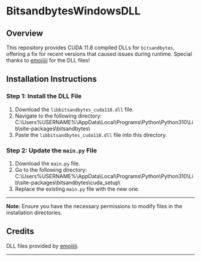 # BitsandbytesWindowsDLL

## Overview
This repository provides CUDA 11.8 compiled DLLs for `bitsandbytes`, offering a fix for recent versions that caused issues during runtime. Special thanks to [emojiiii](https://github.com/emojiiii/) for the DLL files!

## Installation Instructions

### Step 1: Install the DLL File
1. Download the `libbitsandbytes_cuda118.dll` file.
2. Navigate to the following directory: C:\Users%USERNAME%\AppData\Local\Programs\Python\Python310\Lib\site-packages\bitsandbytes\
3. Paste the `libbitsandbytes_cuda118.dll` file into this directory.

### Step 2: Update the `main.py` File
1. Download the `main.py` file.
2. Go to the following directory: C:\Users%USERNAME%\AppData\Local\Programs\Python\Python310\Lib\site-packages\bitsandbytes\cuda_setup\
3. Replace the existing `main.py` file with the new one.

---

**Note:** Ensure you have the necessary permissions to modify files in the installation directories.

## Credits
DLL files provided by [emojiiii](https://github.com/emojiiii/).

---
